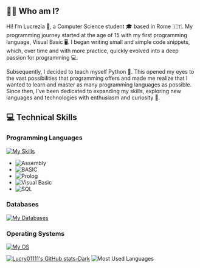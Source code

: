   ## 👩‍💻 Who am I?

Hi! I’m Lucrezia 👋, a Computer Science student 🎓 based in Rome 🇮🇹. 
My programming journey started at the age of 15 with my first programming language, Visual Basic 🖥️. 
I began writing small and simple code snippets, which, over time and with more practice, quickly evolved into a deep passion for programming 💻.

Subsequently, I decided to teach myself Python 🐍. This opened my eyes to the vast possibilities that programming offers and made me realize that I wanted to learn and master as many programming languages as possible. Since then, I’ve been dedicated to expanding my skills, exploring new languages and technologies with enthusiasm and curiosity 🚀.


  ## 💻 Technical Skills


### Programming Languages
[![My Skills](https://skillicons.dev/icons?i=python,java,c,bash,js)](https://skillicons.dev)
- ![Assembly](https://img.shields.io/badge/Assembly-525252?style=flat&logo=assembler&logoColor=white)
- ![BASIC](https://img.shields.io/badge/BASIC-01579B?style=flat&logoColor=white) 
- ![Prolog](https://img.shields.io/badge/Prolog-326CE5?style=flat&logoColor=white)
- ![Visual Basic](https://img.shields.io/badge/Visual%20Basic-5C2D91?style=flat&logo=visual-studio&logoColor=white)
- ![SQL](https://img.shields.io/badge/SQL-4479A1?style=flat&logo=sql&logoColor=white)

### Databases
[![My Databases](https://skillicons.dev/icons?i=mongodb,mysql)](https://skillicons.dev)

### Operating Systems
[![My OS](https://skillicons.dev/icons?i=windows,linux,debian,kali)](https://skillicons.dev)  



[![Lucry01111's GitHub stats-Dark](https://github-readme-stats.vercel.app/api?username=lucry01111&show_icons=true&theme=dark#gh-dark-mode-only)](https://github.com/lucry01111/github-readme-stats#gh-dark-mode-only)
![Most Used Languages](https://github-readme-stats.vercel.app/api/top-langs/?username=lucry01111&layout=compact&langs_count=8&theme=dark#gh-dark-mode-only)

